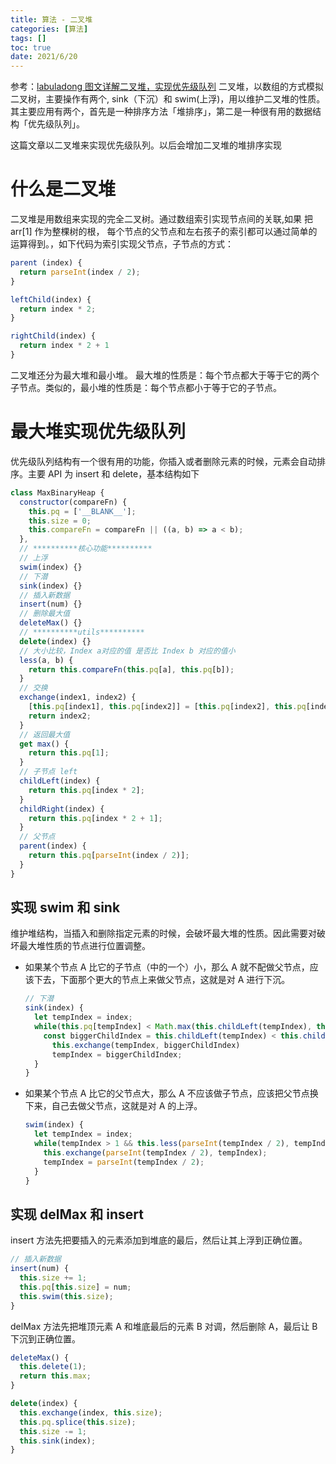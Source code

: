 ```yaml
---
title: 算法 - 二叉堆
categories: [算法]
tags: []
toc: true
date: 2021/6/20
---
```


参考：[labuladong 图文详解二叉堆，实现优先级队列](https://mp.weixin.qq.com/s?__biz=MzAxODQxMDM0Mw==&mid=2247484495&idx=1&sn=bbfeba9bb5cfd50598e2a4d08c839ee9&chksm=9bd7fa47aca073512e094110a7fe7d9bac052be114d1db72fe07b7efa6beb915f51b3f19291e&scene=21#wechat_redirect)
二叉堆，以数组的方式模拟二叉树，主要操作有两个, sink（下沉）和 swim(上浮)，用以维护二叉堆的性质。其主要应用有两个，首先是一种排序方法「堆排序」，第二是一种很有用的数据结构「优先级队列」。

这篇文章以二叉堆来实现优先级队列。以后会增加二叉堆的堆排序实现

<!-- more  -->

# 什么是二叉堆

二叉堆是用数组来实现的完全二叉树。通过数组索引实现节点间的关联,如果<span class="text-red text-bold"> 把 arr[1] 作为整棵树的根</span>，
每个节点的父节点和左右孩子的索引都可以通过简单的运算得到。，如下代码为索引实现父节点，子节点的方式：

```js
parent (index) {
  return parseInt(index / 2);
}

leftChild(index) {
  return index * 2;
}

rightChild(index) {
  return index * 2 + 1
}
```

二叉堆还分为最大堆和最小堆。<span class="text-red"> 最大堆的性质是：每个节点都大于等于它的两个子节点。类似的，最小堆的性质是：每个节点都小于等于它的子节点</span>。

# 最大堆实现优先级队列

优先级队列结构有一个很有用的功能，你插入或者删除元素的时候，元素会自动排序。主要 API 为 insert 和 delete，基本结构如下

```js
class MaxBinaryHeap {
  constructor(compareFn) {
    this.pq = ['__BLANK__'];
    this.size = 0;
    this.compareFn = compareFn || ((a, b) => a < b);
  },
  // **********核心功能**********
  // 上浮
  swim(index) {}
  // 下潜
  sink(index) {}
  // 插入新数据
  insert(num) {}
  // 删除最大值
  deleteMax() {}
  // **********utils**********
  delete(index) {}
  // 大小比较，Index a对应的值 是否比 Index b 对应的值小
  less(a, b) {
    return this.compareFn(this.pq[a], this.pq[b]);
  }
  // 交换
  exchange(index1, index2) {
    [this.pq[index1], this.pq[index2]] = [this.pq[index2], this.pq[index1]]
    return index2;
  }
  // 返回最大值
  get max() {
    return this.pq[1];
  }
  // 子节点 left
  childLeft(index) {
    return this.pq[index * 2];
  }
  childRight(index) {
    return this.pq[index * 2 + 1];
  }
  // 父节点
  parent(index) {
    return this.pq[parseInt(index / 2)];
  }
}
```

## 实现 swim 和 sink

维护堆结构，当插入和删除指定元素的时候，会破坏最大堆的性质。因此需要对破坏最大堆性质的节点进行位置调整。

- 如果某个节点 A 比它的子节点（中的一个）小，那么 A 就不配做父节点，应该下去，下面那个更大的节点上来做父节点，这就是对 A 进行下沉。

  ```js
  // 下潜
  sink(index) {
    let tempIndex = index;
    while(this.pq[tempIndex] < Math.max(this.childLeft(tempIndex), this.childRight(tempIndex))) {
      const biggerChildIndex = this.childLeft(tempIndex) < this.childRight(tempIndex) ? tempIndex * 2 + 1 : tempIndex * 2;
        this.exchange(tempIndex, biggerChildIndex)
        tempIndex = biggerChildIndex;
    }
  }
  ```

- 如果某个节点 A 比它的父节点大，那么 A 不应该做子节点，应该把父节点换下来，自己去做父节点，这就是对 A 的上浮。
  ```js
  swim(index) {
    let tempIndex = index;
    while(tempIndex > 1 && this.less(parseInt(tempIndex / 2), tempIndex)) {
      this.exchange(parseInt(tempIndex / 2), tempIndex);
      tempIndex = parseInt(tempIndex / 2);
    }
  }
  ```

## 实现 delMax 和 insert

insert 方法先把要插入的元素添加到堆底的最后，然后让其上浮到正确位置。

```js
// 插入新数据
insert(num) {
  this.size += 1;
  this.pq[this.size] = num;
  this.swim(this.size);
}
```

delMax 方法先把堆顶元素 A 和堆底最后的元素 B 对调，然后删除 A，最后让 B 下沉到正确位置。

```js
deleteMax() {
  this.delete(1);
  return this.max;
}

delete(index) {
  this.exchange(index, this.size);
  this.pq.splice(this.size);
  this.size -= 1;
  this.sink(index);
}
```
